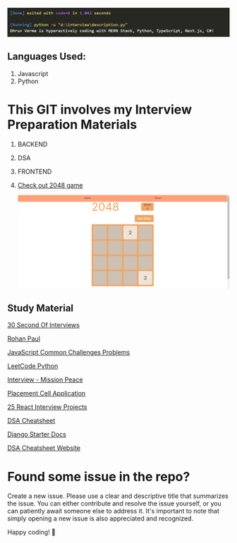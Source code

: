 ![1708769314727](images/ReadMe/1708769314727.png)

## Languages Used:

1. Javascript
2. Python

# This GIT involves my Interview Preparation Materials

1. BACKEND
2. DSA
3. FRONTEND
4. [Check out 2048 game](https://twoofoureightgame.vercel.app/)

   ![1709055129867](images/ReadMe/1709055129867.png)

## Study Material

[30 Second Of Interviews](https://30secondsofinterviews.org/)

[Rohan Paul](https://github.com/rohan-paul?tab=repositories)

[JavaScript Common Challenges Problems](https://github.com/rohan-paul/Javascript-Common-Challenges-Problems)

[LeetCode Python](https://github.com/wuduhren/leetcode-python/tree/master)

[Interview - Mission Peace](https://github.com/mission-peace/interview/tree/master)

[Placement Cell Application](https://github.com/Ayush-Kanduri/Placement-Cell-Application/tree/master)

[25 React Interview Projects](https://github.com/sangammukherjee/25-reactjs-interview-projects/tree/master)

[DSA Cheatsheet](https://onedrive.live.com/edit?action=editnew&id=C17FEB77BB469815!13139&resid=C17FEB77BB469815!13139&ithint=file%2cxlsx&ct=1708755073689&wdNewAndOpenCt=1708755073254&wdOrigin=OFFICECOM-WEB.START.NEW&wdPreviousSessionSrc=HarmonyWeb&wdPreviousSession=ddb66c44-cc96-481a-aa7b-63a6f13fcf6d&wdo=2&cid=c17feb77bb469815)

[Django Starter Docs](https://docs.djangoproject.com/en/4.2/intro/tutorial01/)

[DSA Cheatsheet Website](https://dsa-cheatsheet.vercel.app/)

# Found some issue in the repo?

Create a new issue.
Please use a clear and descriptive title that summarizes the issue.
You can either contribute and resolve the issue yourself, or you can patiently await someone else to address it. It's important to note that simply opening a new issue is also appreciated and recognized.

Happy coding! 🚀
